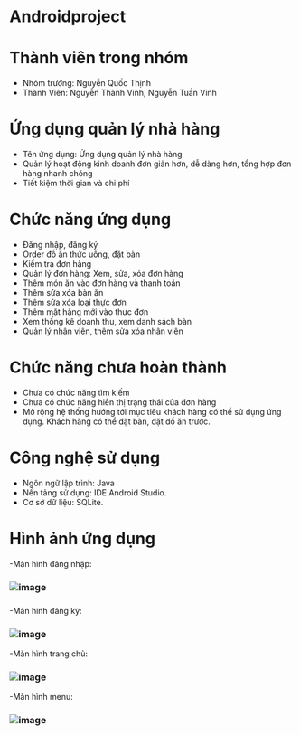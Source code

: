 # Androidproject
# Thành viên trong nhóm
- Nhóm trưởng: Nguyễn Quốc Thịnh
- Thành Viên: Nguyễn Thành Vinh, Nguyễn Tuần Vinh
# Ứng dụng quản lý nhà hàng
- Tên ứng dụng: Ứng dụng quản lý nhà hàng
- Quản lý hoạt động kinh doanh đơn giản hơn, dễ dàng hơn, tổng hợp đơn hàng nhanh chóng
- Tiết kiệm thời gian và chi phí
# Chức năng ứng dụng
- Đăng nhập, đăng ký
- Order đồ ăn thức uống, đặt bàn
- Kiểm tra đơn hàng
- Quản lý đơn hàng: Xem, sửa, xóa đơn hàng
- Thêm món ăn vào đơn hàng và thanh toán
- Thêm sửa xóa bàn ăn
- Thêm sửa xóa loại thực đơn
- Thêm mặt hàng mới vào thực đơn
- Xem thống kê doanh thu, xem danh sách bàn
- Quản lý nhân viên, thêm sửa xóa nhân viên
# Chức năng chưa hoàn thành
- Chưa có chức năng tìm kiếm
- Chưa có chức năng hiển thị trạng thái của đơn hàng
- Mở rộng hệ thống hướng tới mục tiêu khách hàng có thể sử dụng ứng dụng. Khách hàng có thể đặt bàn, đặt đồ ăn trước.
# Công nghệ sử dụng
- Ngôn ngữ lập trình: Java
- Nền tảng sử dụng: IDE Android Studio.
- Cơ sở dữ liệu: SQLite.
# Hình ảnh ứng dụng
-Màn hình đăng nhập: 
### ![image](https://user-images.githubusercontent.com/79886895/164887483-393e87ae-a46c-48ab-aea0-e4fab39212a1.png)
###
-Màn hình đăng ký:
### ![image](https://user-images.githubusercontent.com/79886895/164887488-2ee48c91-ea5d-41c9-b66f-805946adef71.png)
-Màn hình trang chủ:
### ![image](https://user-images.githubusercontent.com/79886895/164887825-7409b8f9-967d-4f03-9ed1-d6c5e3b232d2.png)

-Màn hình menu:
### ![image](https://user-images.githubusercontent.com/79886895/164887808-9863ab4b-f399-4a33-9577-26f1f4854be6.png)
